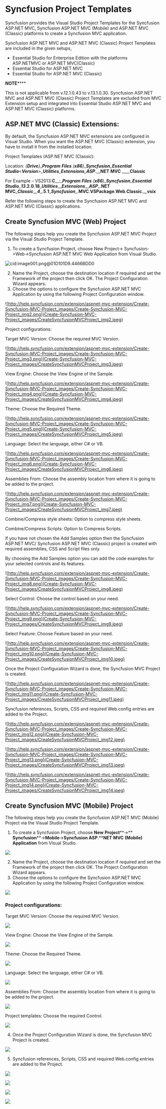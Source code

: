 ﻿# Syncfusion Project Templates

Syncfusion provides the Visual Studio Project Templates for the Syncfusion ASP.NET MVC, Syncfusion ASP.NET MVC (Mobile) and ASP.NET MVC (Classic) platforms to create a Syncfusion MVC application.

Syncfusion ASP.NET MVC and ASP.NET MVC (Classic) Project Templates are included in the given setups,

* Essential Studio for Enterprise Edition with the platforms ASP.NETMVC or ASP.NET MVC(Classic)
* Essential Studio for ASP.NET MVC
* Essential Studio for ASP.NET MVC (Classic)

**NOTE******

This is not applicable from v.12.1.0.43 to v.13.1.0.30. Syncfusion ASP.NET MVC and ASP.NET MVC (Classic) Project Templates are excluded from MVC Extension setup and integrated into Essential Studio ASP.NET MVC and ASP.NET MVC (Classic) platforms.

## ASP.NET MVC (Classic) Extensions:

By default, the Syncfusion ASP.NET MVC extensions are configured in Visual Studio. When you want the ASP.NET MVC (Classic) extension, you have to install it from the installed location.

Project Templates (ASP.NET MVC (Classic):

Location: __{____Drive____}\____Program__ __Files__ __(____x86____)\____Syncfusion____\____Essential__ __Studio____\<____Version____>\____Utilities____\____Extensions____\____ASP____.____NET__ __MVC__ __\____Classic__

For Example – VS2013:__C____:\____Program__ __Files__ __(____x86____)\____Syncfusion____\____Essential__ __Studio____\____13____.____2____.____0____.____18____\____Utilities____\____Extensions____\____ASP____.____NET__ __MVC____\____Classic____\____4____.____5____.____1____\____Syncfusion____.____MVC____.____VSPackage____.____Web____.____Classic____.____vsix__

Refer the following steps to create the Syncfusion ASP.NET MVC and ASP.NET MVC (Classic) applications.

## Create Syncfusion MVC (Web) Project    

The following steps help you create the Syncfusion ASP.NET MVC Project via the Visual Studio Project Template.

1. To create a Syncfusion Project, choose New Project-> Syncfusion->Web->Syncfusion ASP.NET MVC Web Application from Visual Studio.

![cid:image001.png@01D101D9.4466BDD0](Create-Syncfusion-MVC-Project_images/CreateSyncfusionMVCProject_img1.jpeg)


2. Name the Project, choose the destination location if required and set the Framework of the project then click OK. The Project Configuration Wizard appears.  
3. Choose the options to configure the Syncfusion ASP.NET MVC Application by using the following Project Configuration window.

![http://help.syncfusion.com/extension/aspnet-mvc-extension/Create-Syncfusion-MVC-Project_images/Create-Syncfusion-MVC-Project_img2.png](Create-Syncfusion-MVC-Project_images/CreateSyncfusionMVCProject_img2.jpeg)


Project configurations:

Target MVC Version: Choose the required MVC Version.

![http://help.syncfusion.com/extension/aspnet-mvc-extension/Create-Syncfusion-MVC-Project_images/Create-Syncfusion-MVC-Project_img3.png](Create-Syncfusion-MVC-Project_images/CreateSyncfusionMVCProject_img3.jpeg)


View Engine: Choose the View Engine of the Sample.

![http://help.syncfusion.com/extension/aspnet-mvc-extension/Create-Syncfusion-MVC-Project_images/Create-Syncfusion-MVC-Project_img4.png](Create-Syncfusion-MVC-Project_images/CreateSyncfusionMVCProject_img4.jpeg)


Theme: Choose the Required Theme.

![http://help.syncfusion.com/extension/aspnet-mvc-extension/Create-Syncfusion-MVC-Project_images/Create-Syncfusion-MVC-Project_img5.png](Create-Syncfusion-MVC-Project_images/CreateSyncfusionMVCProject_img5.jpeg)


Language: Select the language, either C# or VB.

![http://help.syncfusion.com/extension/aspnet-mvc-extension/Create-Syncfusion-MVC-Project_images/Create-Syncfusion-MVC-Project_img6.png](Create-Syncfusion-MVC-Project_images/CreateSyncfusionMVCProject_img6.jpeg)


Assemblies From: Choose the assembly location from where it is going to be added to the project.

![http://help.syncfusion.com/extension/aspnet-mvc-extension/Create-Syncfusion-MVC-Project_images/Create-Syncfusion-MVC-Project_img7.png](Create-Syncfusion-MVC-Project_images/CreateSyncfusionMVCProject_img7.jpeg)


Combine/Compress style sheets: Option to compress style sheets.

Combine/Compress Scripts: Option to Compress Scripts.

If you have not chosen the Add Samples option then the Syncfusion ASP.NET MVC/ Syncfusion ASP.NET MVC (Classic) project is created with required assemblies, CSS and Script files only.

By choosing the Add Samples option you can add the code examples for your selected controls and its features.

![http://help.syncfusion.com/extension/aspnet-mvc-extension/Create-Syncfusion-MVC-Project_images/Create-Syncfusion-MVC-Project_img8.png](Create-Syncfusion-MVC-Project_images/CreateSyncfusionMVCProject_img8.jpeg)


Select Control: Choose the control based on your need.

![http://help.syncfusion.com/extension/aspnet-mvc-extension/Create-Syncfusion-MVC-Project_images/Create-Syncfusion-MVC-Project_img9.png](Create-Syncfusion-MVC-Project_images/CreateSyncfusionMVCProject_img9.jpeg)


Select Feature: Choose Feature based on your need.

![http://help.syncfusion.com/extension/aspnet-mvc-extension/Create-Syncfusion-MVC-Project_images/Create-Syncfusion-MVC-Project_img10.png](Create-Syncfusion-MVC-Project_images/CreateSyncfusionMVCProject_img10.jpeg)


Once the Project Configuration Wizard is done, the Syncfusion MVC Project is created.

![http://help.syncfusion.com/extension/aspnet-mvc-extension/Create-Syncfusion-MVC-Project_images/Create-Syncfusion-MVC-Project_img11.png](Create-Syncfusion-MVC-Project_images/CreateSyncfusionMVCProject_img11.jpeg)


Syncfusion references, Scripts, CSS and required Web.config entries are added to the Project.

![http://help.syncfusion.com/extension/aspnet-mvc-extension/Create-Syncfusion-MVC-Project_images/Create-Syncfusion-MVC-Project_img12.png](Create-Syncfusion-MVC-Project_images/CreateSyncfusionMVCProject_img12.jpeg)


![http://help.syncfusion.com/extension/aspnet-mvc-extension/Create-Syncfusion-MVC-Project_images/Create-Syncfusion-MVC-Project_img13.png](Create-Syncfusion-MVC-Project_images/CreateSyncfusionMVCProject_img13.jpeg)


![http://help.syncfusion.com/extension/aspnet-mvc-extension/Create-Syncfusion-MVC-Project_images/Create-Syncfusion-MVC-Project_img14.png](Create-Syncfusion-MVC-Project_images/CreateSyncfusionMVCProject_img14.jpeg)


## Create Syncfusion MVC (Mobile) Project

The following steps help you create the Syncfusion ASP.NET MVC (Mobile) Project via the Visual Studio Project Template.

1. To create a Syncfusion Project, choose **New** **Project****->** **Syncfusion****->****Mobile****->****Syncfusion** **ASP****.****NET** **MVC** **(****Mobile****)** **Application** from Visual Studio.

![](Create-Syncfusion-MVC-Project_images/CreateSyncfusionMVCProject_img15.jpeg)


2. Name the Project, choose the destination location if required and set the Framework of the project then click OK. The Project Configuration Wizard appears.  
3. Choose the options to configure the Syncfusion ASP.NET MVC Application by using the following Project Configuration window.

![](Create-Syncfusion-MVC-Project_images/CreateSyncfusionMVCProject_img16.jpeg)


### Project configurations:

Target MVC Version: Choose the required MVC Version.

![](Create-Syncfusion-MVC-Project_images/CreateSyncfusionMVCProject_img17.jpeg)


View Engine: Choose the View Engine of the Sample.

![](Create-Syncfusion-MVC-Project_images/CreateSyncfusionMVCProject_img18.jpeg)


Theme: Choose the Required Theme.

![](Create-Syncfusion-MVC-Project_images/CreateSyncfusionMVCProject_img19.jpeg)


Language: Select the language, either C# or VB.

![](Create-Syncfusion-MVC-Project_images/CreateSyncfusionMVCProject_img20.jpeg)


Assemblies From: Choose the assembly location from where it is going to be added to the project.

![](Create-Syncfusion-MVC-Project_images/CreateSyncfusionMVCProject_img21.jpeg)


Project templates: Choose the required Control.

![](Create-Syncfusion-MVC-Project_images/CreateSyncfusionMVCProject_img22.jpeg)


4. Once the Project Configuration Wizard is done, the Syncfusion MVC Project is created.

![](Create-Syncfusion-MVC-Project_images/CreateSyncfusionMVCProject_img23.jpeg)


5. Syncfusion references, Scripts, CSS and required Web.config entries are added to the Project.

![](Create-Syncfusion-MVC-Project_images/CreateSyncfusionMVCProject_img24.jpeg)


![](Create-Syncfusion-MVC-Project_images/CreateSyncfusionMVCProject_img25.jpeg)


![](Create-Syncfusion-MVC-Project_images/CreateSyncfusionMVCProject_img26.jpeg)


![](Create-Syncfusion-MVC-Project_images/CreateSyncfusionMVCProject_img27.jpeg)


